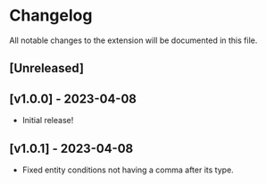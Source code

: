 # Changelog

All notable changes to the extension will be documented in this file.

## [Unreleased]

## [v1.0.0] - 2023-04-08
- Initial release!

## [v1.0.1] - 2023-04-08
- Fixed entity conditions not having a comma after its type.